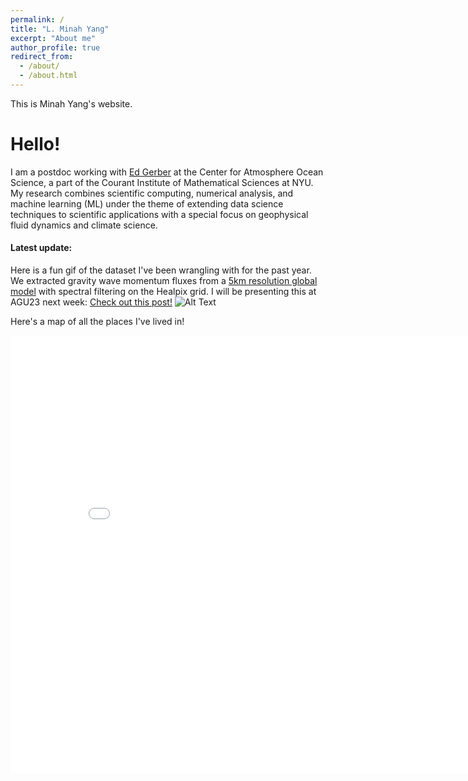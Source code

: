 ```yaml
---
permalink: /
title: "L. Minah Yang"
excerpt: "About me"
author_profile: true
redirect_from: 
  - /about/
  - /about.html
---
```


This is Minah Yang's website.

Hello! 
======
I am a postdoc working with [Ed Gerber](https://edwinpgerber.github.io/) at the Center for Atmosphere Ocean Science, a part of the Courant Institute of Mathematical Sciences at NYU. 
My research combines scientific computing, numerical analysis, and machine learning (ML) under the theme of extending data science techniques to scientific applications with a special focus on geophysical fluid dynamics and climate science. 

#### Latest update:
Here is a fun gif of the dataset I've been wrangling with for the past year. We extracted gravity wave momentum fluxes from a [5km resolution global model](https://easy.gems.dkrz.de/DYAMOND/NextGEMS/index.html#cycle-3) with spectral filtering on the Healpix grid. 
I will be presenting this at AGU23 next week: [Check out this post!](/_activities/AGU23.md)
![Alt Text](/files/icon_gif1.gif)


Here's a map of all the places I've lived in! 
<iframe src="/funmap/map.html" height="700" width="850" style="border:none;"></iframe>
